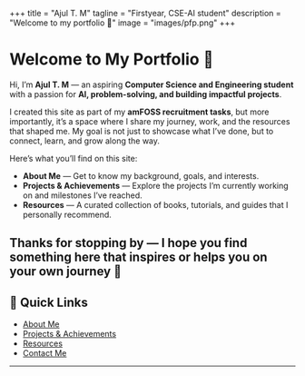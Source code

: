 +++
title = "Ajul T. M"
tagline = "Firstyear, CSE-AI student"
description = "Welcome to my portfolio 👋"
image = "images/pfp.png"
+++

# Welcome to My Portfolio 👋

Hi, I’m **Ajul T. M** — an aspiring **Computer Science and Engineering student** with a passion for **AI, problem-solving, and building impactful projects**.

I created this site as part of my **amFOSS recruitment tasks**, but more importantly, it’s a space where I share my journey, work, and the resources that shaped me. My goal is not just to showcase what I’ve done, but to connect, learn, and grow along the way.

Here’s what you’ll find on this site:

- **About Me** — Get to know my background, goals, and interests.  
- **Projects & Achievements** — Explore the projects I’m currently working on and milestones I’ve reached.  
- **Resources** — A curated collection of books, tutorials, and guides that I personally recommend.

Thanks for stopping by — I hope you find something here that inspires or helps you on your own journey 🚀
---

## 🧭 Quick Links  
- [About Me](/about)
- [Projects & Achievements](/projects)  
- [Resources](/resources)  
- [Contact Me](contact)  

---